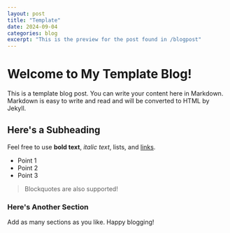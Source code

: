 ```yaml
---
layout: post
title: "Template"
date: 2024-09-04
categories: blog
excerpt: "This is the preview for the post found in /blogpost"
---
```


# Welcome to My Template Blog!

This is a template blog post. You can write your content here in Markdown. Markdown is easy to write and read and will be converted to HTML by Jekyll. 

## Here's a Subheading

Feel free to use **bold text**, *italic text*, lists, and [links](https://example.com).

- Point 1
- Point 2
- Point 3

> Blockquotes are also supported!

### Here's Another Section

Add as many sections as you like. Happy blogging!